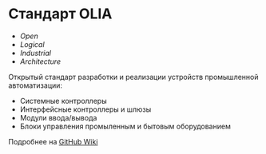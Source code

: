 # Стандарт OLIA
- _Open_
- _Logical_
- _Industrial_
- _Architecture_

Открытый стандарт разработки и реализации устройств промышленной автоматизации:
- Системные контроллеры
- Интерфейсные контроллеры и шлюзы
- Модули ввода/вывода
- Блоки управления промыленным и бытовым оборудованием

Подробнее на [GitHub Wiki](https://github.com/ufrs12/OLIA/wiki)

